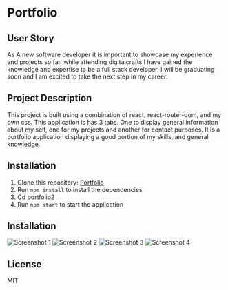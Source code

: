 # Portfolio

## User Story
As A new software developer it is important to showcase my experience and projects so far, while attending digitalcrafts I have gained the knowledge and expertise to be a full stack developer. I will be graduating soon and I am excited to take the next step in my career.

## Project Description
This project is built using a combination of react, react-router-dom, and my own css. This application is has 3 tabs. One to display general information about my self, one for my projects and another for contact purposes. It is a portfolio application displaying a good portion of my skills, and general knowledge.


## Installation
1. Clone this repository: [Portfolio](https://github.com/Doylej16/Portfolio)
2. Run `npm install` to install the dependencies
3. Cd portfolio2
4. Run `npm start` to start the application

## Installation
![Screenshot 1](./portfolio/public/port1.png)
![Screenshot 2](./portfolio/public/port2.png)
![Screenshot 3](./portfolio/public/port3.png)
![Screenshot 4](./portfolio/public/port4.png)

## License
MIT
